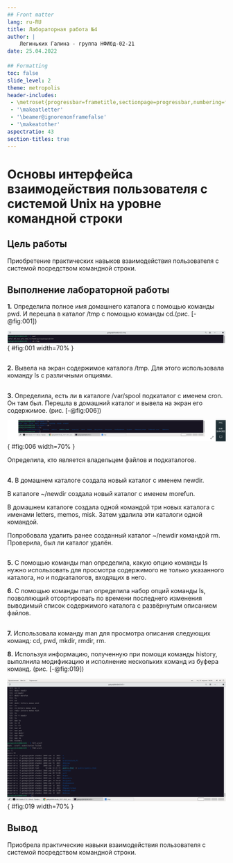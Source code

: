 ```yaml
---
## Front matter
lang: ru-RU
title: Лабораторная работа №4
author: |
    Легиньких Галина - группа НФИбд-02-21
date: 25.04.2022

## Formatting
toc: false
slide_level: 2
theme: metropolis
header-includes: 
 - \metroset{progressbar=frametitle,sectionpage=progressbar,numbering=fraction}
 - '\makeatletter'
 - '\beamer@ignorenonframefalse'
 - '\makeatother'
aspectratio: 43
section-titles: true
---
```


# Основы интерфейса взаимодействия пользователя с системой Unix на уровне командной строки

## Цель работы

Приобретение практических навыков взаимодействия пользователя с системой посредством командной строки.

## Выполнение лабораторной работы

**1.** Определила полное имя домашнего каталога с помощью команды pwd. И перешла в каталог /tmp с помощью команды cd.(рис. [-@fig:001])

![Домашний каталог](images/1.png){ #fig:001 width=70% }

##

**2.** Вывела на экран содержимое каталога /tmp. Для этого использовала команду ls
с различными опциями.

##

**3.** Определила, есть ли в каталоге /var/spool подкаталог с именем cron. Он там был. Перешла в домашний каталог и вывела на экран его содержимое. (рис. [-@fig:006])

![spool](images/6.png){ #fig:006 width=70% }


Определила, кто является владельцем файлов и подкаталогов. 

##

**4.** В домашнем каталоге создала новый каталог с именем newdir.

В каталоге ~/newdir создала новый каталог с именем morefun.

В домашнем каталоге создала одной командой три новых каталога с именами letters, memos, misk. Затем удалила эти каталоги одной командой.

Попробовала удалить ранее созданный каталог ~/newdir командой rm. Проверила, был ли каталог удалён. 

##

**5.** С помощью команды man определила, какую опцию команды ls нужно использовать для просмотра содержимого не только указанного каталога, но и подкаталогов, входящих в него. 


**6.** С помощью команды man определила набор опций команды ls, позволяющий отсортировать по времени последнего изменения выводимый список содержимого каталога с развёрнутым описанием файлов. 

##

**7.** Использовала команду man для просмотра описания следующих команд: cd, pwd, mkdir,
rmdir, rm.



**8.** Используя информацию, полученную при помощи команды history, выполнила модификацию и исполнение нескольких команд из буфера команд. (рис. [-@fig:019])

![history](images/19.png){ #fig:019 width=70% }

##

## Вывод

Приобрела практические навыки взаимодействия пользователя с системой посредством командной строки.

